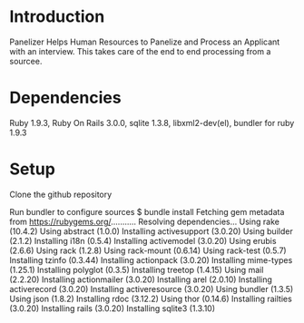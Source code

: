 Introduction
============
Panelizer Helps Human Resources to Panelize and Process an Applicant with an interview. This takes care of the end to end processing from a sourcee.

Dependencies
============
Ruby 1.9.3, Ruby On Rails 3.0.0, sqlite 1.3.8, libxml2-dev(el), bundler for ruby 1.9.3

Setup
====

Clone the github repository

Run bundler to configure sources
  $ bundle install
  Fetching gem metadata from https://rubygems.org/...........
  Resolving dependencies...
  Using rake (10.4.2) 
  Using abstract (1.0.0) 
  Installing activesupport (3.0.20) 
  Using builder (2.1.2) 
  Installing i18n (0.5.4) 
  Installing activemodel (3.0.20) 
  Using erubis (2.6.6) 
  Using rack (1.2.8) 
  Using rack-mount (0.6.14) 
  Using rack-test (0.5.7) 
  Installing tzinfo (0.3.44) 
  Installing actionpack (3.0.20) 
  Installing mime-types (1.25.1) 
  Installing polyglot (0.3.5) 
  Installing treetop (1.4.15) 
  Using mail (2.2.20) 
  Installing actionmailer (3.0.20) 
  Installing arel (2.0.10) 
  Installing activerecord (3.0.20) 
  Installing activeresource (3.0.20) 
  Using bundler (1.3.5) 
  Using json (1.8.2) 
  Installing rdoc (3.12.2) 
  Using thor (0.14.6) 
  Installing railties (3.0.20) 
  Installing rails (3.0.20) 
  Installing sqlite3 (1.3.10)
  

